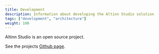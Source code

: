```yaml
---
title: Development
description: Information about developing the Altinn Studio solution
tags: ["development", "architecture"]
weight: 100
---
```


Altinn Studio is an open source project.

See the projects [Github page](https://github.com/Altinn/altinn-studio/).
